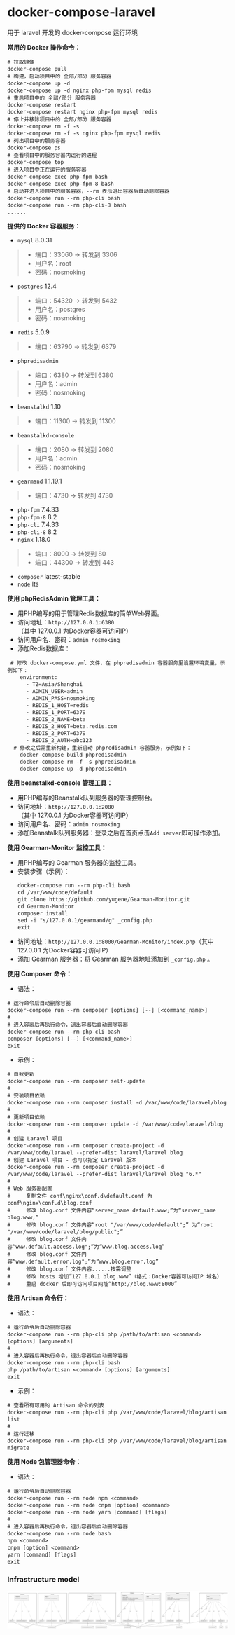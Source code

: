 # docker-compose-laravel
用于 laravel 开发的 docker-compose 运行环境

**常用的 Docker 操作命令：**
```
# 拉取镜像
docker-compose pull
# 构建，启动项目中的 全部/部分 服务容器
docker-compose up -d
docker-compose up -d nginx php-fpm mysql redis
# 重启项目中的 全部/部分 服务容器
docker-compose restart
docker-compose restart nginx php-fpm mysql redis
# 停止并移除项目中的 全部/部分 服务容器
docker-compose rm -f -s
docker-compose rm -f -s nginx php-fpm mysql redis
# 列出项目中的服务容器
docker-compose ps
# 查看项目中的服务容器内运行的进程
docker-compose top
# 进入项目中正在运行的服务容器
docker-compose exec php-fpm bash
docker-compose exec php-fpm-8 bash
# 启动并进入项目中的服务容器，--rm 表示退出容器后自动删除容器
docker-compose run --rm php-cli bash
docker-compose run --rm php-cli-8 bash
......
```

**提供的 Docker 容器服务：**
 - `mysql` 8.0.31
  >- 端口：33060 -> 转发到 3306
  >- 用户名：root
  >- 密码：nosmoking
 - `postgres` 12.4
  >- 端口：54320 -> 转发到 5432
  >- 用户名：postgres
  >- 密码：nosmoking
 - `redis` 5.0.9
  >- 端口：63790 -> 转发到 6379
 - `phpredisadmin`
  >- 端口：6380 -> 转发到 6380
  >- 用户名：admin
  >- 密码：nosmoking
 - `beanstalkd` 1.10
  >- 端口：11300 -> 转发到 11300
 - `beanstalkd-console`
  >- 端口：2080 -> 转发到 2080
  >- 用户名：admin
  >- 密码：nosmoking
 - `gearmand` 1.1.19.1
  >- 端口：4730 -> 转发到 4730
 - `php-fpm` 7.4.33
 - `php-fpm-8` 8.2
 - `php-cli` 7.4.33
 - `php-cli-8` 8.2
 - `nginx` 1.18.0
  >- 端口：8000 -> 转发到 80
  >- 端口：44300 -> 转发到 443
 - `composer` latest-stable
 - `node` lts

**使用 phpRedisAdmin 管理工具：**
 - 用PHP编写的用于管理Redis数据库的简单Web界面。
 - 访问地址：`http://127.0.0.1:6380`（其中 127.0.0.1 为Docker容器可访问IP）
 - 访问用户名、密码：`admin nosmoking`
 - 添加Redis数据库：
```
 # 修改 docker-compose.yml 文件，在 phpredisadmin 容器服务里设置环境变量，示例如下：
    environment:
      - TZ=Asia/Shanghai
      - ADMIN_USER=admin
      - ADMIN_PASS=nosmoking
      - REDIS_1_HOST=redis
      - REDIS_1_PORT=6379
      - REDIS_2_NAME=beta
      - REDIS_2_HOST=beta.redis.com
      - REDIS_2_PORT=6379
      - REDIS_2_AUTH=abc123
  # 修改之后需重新构建，重新启动 phpredisadmin 容器服务，示例如下：
    docker-compose build phpredisadmin
    docker-compose rm -f -s phpredisadmin
    docker-compose up -d phpredisadmin
```

**使用 beanstalkd-console 管理工具：**
 - 用PHP编写的Beanstalk队列服务器的管理控制台。
 - 访问地址：`http://127.0.0.1:2080`（其中 127.0.0.1 为Docker容器可访问IP）
 - 访问用户名、密码：`admin nosmoking`
 - 添加Beanstalk队列服务器：登录之后在首页点击`Add server`即可操作添加。

**使用 Gearman-Monitor 监控工具：**
 - 用PHP编写的 Gearman 服务器的监控工具。
 - 安装步骤（示例）：
   ```
   docker-compose run --rm php-cli bash
   cd /var/www/code/default
   git clone https://github.com/yugene/Gearman-Monitor.git
   cd Gearman-Monitor
   composer install
   sed -i "s/127.0.0.1/gearmand/g" _config.php
   exit
   ```
 - 访问地址：`http://127.0.0.1:8000/Gearman-Monitor/index.php`（其中 127.0.0.1 为Docker容器可访问IP）
 - 添加 Gearman 服务器：将 Gearman 服务器地址添加到 `_config.php` 。

**使用 Composer 命令：**
 - 语法：
```
# 运行命令后自动删除容器
docker-compose run --rm composer [options] [--] [<command_name>]
#
# 进入容器后再执行命令，退出容器后自动删除容器
docker-compose run --rm php-cli bash
composer [options] [--] [<command_name>]
exit
```
 - 示例：
```
# 自我更新
docker-compose run --rm composer self-update
#
# 安装项目依赖
docker-compose run --rm composer install -d /var/www/code/laravel/blog
#
# 更新项目依赖
docker-compose run --rm composer update -d /var/www/code/laravel/blog
#
# 创建 Laravel 项目
docker-compose run --rm composer create-project -d /var/www/code/laravel --prefer-dist laravel/laravel blog
# 创建 Laravel 项目 - 也可以指定 Laravel 版本
docker-compose run --rm composer create-project -d /var/www/code/laravel --prefer-dist laravel/laravel blog "6.*"
#
# Web 服务器配置
#     复制文件 conf\nginx\conf.d\default.conf 为 conf\nginx\conf.d\blog.conf
#     修改 blog.conf 文件内容“server_name default.www;”为“server_name blog.www;”
#     修改 blog.conf 文件内容“root "/var/www/code/default";” 为“root "/var/www/code/laravel/blog/public";”
#     修改 blog.conf 文件内容“www.default.access.log";”为“www.blog.access.log”
#     修改 blog.conf 文件内容“www.default.error.log";”为“www.blog.error.log”
#     修改 blog.conf 文件内容......按需调整
#     修改 hosts 增加“127.0.0.1 blog.www”（格式：Docker容器可访问IP 域名）
#     重启 docker 后即可访问项目网址“http://blog.www:8000”
```

**使用 Artisan 命令行：**
 - 语法：
```
# 运行命令后自动删除容器
docker-compose run --rm php-cli php /path/to/artisan <command> [options] [arguments]
#
# 进入容器后再执行命令，退出容器后自动删除容器
docker-compose run --rm php-cli bash
php /path/to/artisan <command> [options] [arguments]
exit
```
 - 示例：
```
# 查看所有可用的 Artisan 命令的列表
docker-compose run --rm php-cli php /var/www/code/laravel/blog/artisan list
#
# 运行迁移
docker-compose run --rm php-cli php /var/www/code/laravel/blog/artisan migrate
```

**使用 Node 包管理器命令：**
 - 语法：
```
# 运行命令后自动删除容器
docker-compose run --rm node npm <command>
docker-compose run --rm node cnpm [option] <command>
docker-compose run --rm node yarn [command] [flags]
#
# 进入容器后再执行命令，退出容器后自动删除容器
docker-compose run --rm node bash
npm <command>
cnpm [option] <command>
yarn [command] [flags]
exit
```

### Infrastructure model

![Infrastructure model](.infragenie/infrastructure_model.png)